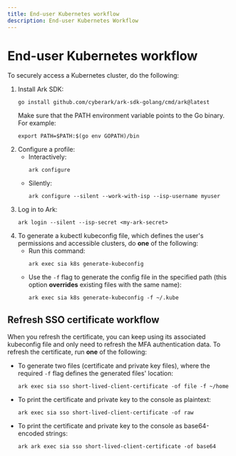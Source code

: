 ```yaml
---
title: End-user Kubernetes workflow
description: End-user Kubernetes Workflow
---
```


# End-user Kubernetes workflow

To securely access a Kubernetes cluster, do the following:

1. Install Ark SDK:
   ```shell linenums="0"
   go install github.com/cyberark/ark-sdk-golang/cmd/ark@latest
   ```
   Make sure that the PATH environment variable points to the Go binary. For example:
   ```shell linenums="0"
   export PATH=$PATH:$(go env GOPATH)/bin
   ```
1. Configure a profile:
    * Interactively:
        ```shell linenums="0"
        ark configure
        ```
    * Silently:
        ```shell linenums="0"
        ark configure --silent --work-with-isp --isp-username myuser
        ```
1. Log in to Ark:
    ```shell linenums="0"
    ark login --silent --isp-secret <my-ark-secret>
    ```
1. To generate a kubectl kubeconfig file, which defines the user's permissions and accessible clusters, do **one** of the following:
    * Run this command:
        ```shell linenums="0"
        ark exec sia k8s generate-kubeconfig
        ```
    * Use the `-f` flag to generate the config file in the specified path (this option **overrides** existing files with the same name):
        ```shell
        ark exec sia k8s generate-kubeconfig -f ~/.kube
        ```

## Refresh SSO certificate workflow

When you refresh the certificate, you can keep using its associated kubeconfig file and only need to refresh the MFA authentication data. To refresh the certificate, run **one** of the following:

* To generate two files (certificate and private key files), where the required `-f` flag defines the generated files' location:
    ```shell
    ark exec sia sso short-lived-client-certificate -of file -f ~/home
    ```
* To print the certificate and private key to the console as plaintext:
    ```shell
    ark exec sia sso short-lived-client-certificate -of raw
    ```
* To print the certificate and private key to the console as base64-encoded strings:
    ```shell
    ark ark exec sia sso short-lived-client-certificate -of base64
    ```
